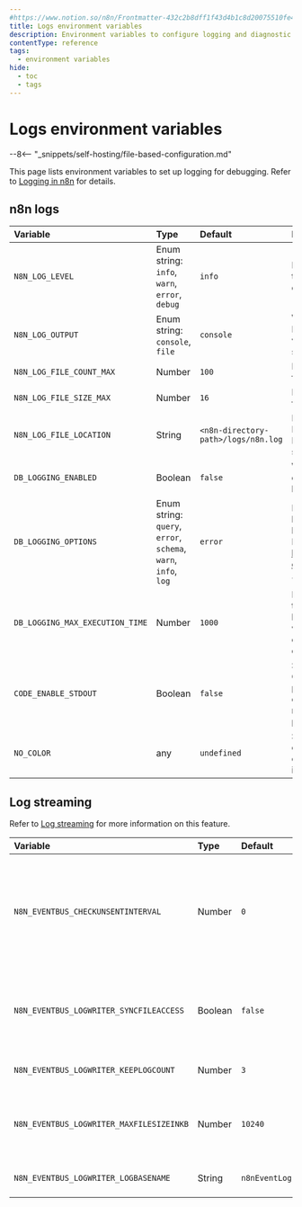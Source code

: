 ```yaml
---
#https://www.notion.so/n8n/Frontmatter-432c2b8dff1f43d4b1c8d20075510fe4
title: Logs environment variables
description: Environment variables to configure logging and diagnostic data. 
contentType: reference
tags:
  - environment variables
hide:
  - toc
  - tags
---
```


# Logs environment variables

--8<-- "_snippets/self-hosting/file-based-configuration.md"

This page lists environment variables to set up logging for debugging. Refer to [Logging in n8n](/hosting/logging-monitoring/logging/) for details. 

## n8n logs

<!-- vale off -->
| Variable | Type  | Default  | Description |
| :------- | :---- | :------- | :---------- |
| `N8N_LOG_LEVEL` | Enum string: `info`, `warn`, `error`, `debug` | `info` | Log output level. Refer to [Log levels](/hosting/logging-monitoring/logging/#log-levels) for details. |
| `N8N_LOG_OUTPUT` | Enum string: `console`, `file` | `console` | Where to output logs. Provide multiple values as a comma-separated list. |
| `N8N_LOG_FILE_COUNT_MAX` | Number | `100` | Max number of log files to keep. |
| `N8N_LOG_FILE_SIZE_MAX` | Number | `16` | Max size of each log file in MB. |
| `N8N_LOG_FILE_LOCATION` | String | `<n8n-directory-path>/logs/n8n.log` | Log file location. Requires N8N_LOG_OUTPUT set to `file`. |
| `DB_LOGGING_ENABLED` | Boolean | `false` | Whether to enable database-specific logging. |
| `DB_LOGGING_OPTIONS` | Enum string: `query`, `error`, `schema`, `warn`, `info`, `log`  | `error` | Database log output level. To enable all logging, specify `all`. Refer to [TypeORM logging options](https://orkhan.gitbook.io/typeorm/docs/logging#logging-options){:target=_blank .external-link} |
| `DB_LOGGING_MAX_EXECUTION_TIME` | Number | `1000` | Maximum execution time (in milliseconds) before n8n logs a warning. Set to `0` to disable long running query warning. |
| `CODE_ENABLE_STDOUT` | Boolean | `false` | Set to `true` to send Code node logs to process's stdout for debugging, monitoring, or logging purposes. |
| `NO_COLOR` | any | `undefined` | Set to any value to output logs without colors. For more information, see [here](https://no-color.org/). |
<!-- vale on -->

## Log streaming

Refer to [Log streaming](/log-streaming/) for more information on this feature.

| Variable | Type  | Default  | Description |
| :------- | :---- | :------- | :---------- |
| `N8N_EVENTBUS_CHECKUNSENTINTERVAL` | Number | `0` | How often (in milliseconds) to check for unsent event messages. Can in rare cases send message twice. Set to `0` to disable it. |
| `N8N_EVENTBUS_LOGWRITER_SYNCFILEACCESS` | Boolean | `false` | Whether all file access happens synchronously within the thread (true) or not (false). |
| `N8N_EVENTBUS_LOGWRITER_KEEPLOGCOUNT` | Number | `3` | Number of event log files to keep. |
| `N8N_EVENTBUS_LOGWRITER_MAXFILESIZEINKB` | Number | `10240` | Maximum size (in kilo-bytes) of an event log file before a new one starts. |
| `N8N_EVENTBUS_LOGWRITER_LOGBASENAME` | String | `n8nEventLog` | Basename of the event log file. |
